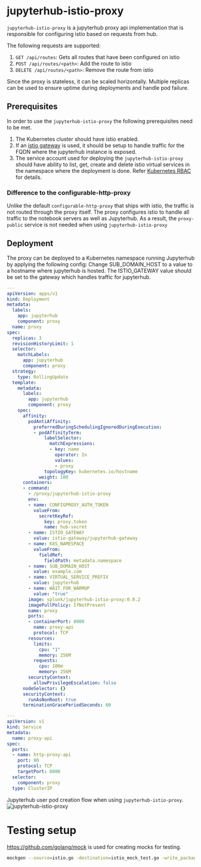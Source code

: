 # jupyterhub-istio-proxy

`jupyterhub-istio-proxy` is a jupyterhub proxy api implementation that is responsible for configuring istio based on requests from hub.

The following requests are supported:
1. `GET /api/routes`: Gets all routes that have been configured on istio
2. `POST /api/routes/<path>`: Add the route to istio
3. `DELETE /api/routes/<path>`: Remove the route from istio

Since the proxy is stateless, it can be scaled horizontally. Multiple replicas can be used to ensure uptime during deployments and handle pod failure.

## Prerequisites

In order to use the `jupyterhub-istio-proxy` the following prerequisites need to be met.
1. The Kubernetes cluster should have istio enabled.
2. If an [istio gateway](https://istio.io/latest/docs/reference/config/networking/gateway/) is used, it should be setup to handle traffic for the FQDN where the jupyterhub instance is exposed.
3. The service account used for deploying the `jupyterhub-istio-proxy` should have ability to list, get, create and delete istio virtual services in the namespace where the deployment is done. Refer [Kubernetes RBAC](https://kubernetes.io/docs/reference/access-authn-authz/rbac/#role-and-clusterrole) for details.

### Difference to the configurable-http-proxy

Unlike the default `configurable-http-proxy` that ships with istio, the traffic is not routed through the proxy itself. The proxy configures istio to handle all traffic to the notebook servers as well as Jupyterhub. As a result, the `proxy-public` service is not needed when using `jupyterhub-istio-proxy`

## Deployment

The proxy can be deployed to a Kubernetes namespace running Jupyterhub by applying the following config:
Change SUB_DOMAIN_HOST to a value to a hostname where jupyterhub is hosted. The ISTIO_GATEWAY value should be set to
the gateway which handles traffic for jupyterhub.

```yaml
---
apiVersion: apps/v1
kind: Deployment
metadata:
  labels:
    app: jupyterhub
    component: proxy
  name: proxy
spec:
  replicas: 3
  revisionHistoryLimit: 1
  selector:
    matchLabels:
      app: jupyterhub
      component: proxy
  strategy:
    type: RollingUpdate
  template:
    metadata:
      labels:
        app: jupyterhub
        component: proxy
    spec:
      affinity:
        podAntiAffinity:
          preferredDuringSchedulingIgnoredDuringExecution:
          - podAffinityTerm:
              labelSelector:
                matchExpressions:
                - key: name
                  operator: In
                  values:
                  - proxy
              topologyKey: kubernetes.io/hostname
            weight: 100
      containers:
      - command:
        - /proxy/jupyterhub-istio-proxy
        env:
        - name: CONFIGPROXY_AUTH_TOKEN
          valueFrom:
            secretKeyRef:
              key: proxy.token
              name: hub-secret
        - name: ISTIO_GATEWAY
          value: istio-gateway/jupyterhub-gateway
        - name: K8S_NAMESPACE
          valueFrom:
            fieldRef:
              fieldPath: metadata.namespace
        - name: SUB_DOMAIN_HOST
          value: example.com
        - name: VIRTUAL_SERVICE_PREFIX
          value: jupyterhub
        - name: WAIT_FOR_WARMUP
          value: "true"
        image: splunk/jupyterhub-istio-proxy:0.0.2
        imagePullPolicy: IfNotPresent
        name: proxy
        ports:
        - containerPort: 8000
          name: proxy-api
          protocol: TCP
        resources:
          limits:
            cpu: "1"
            memory: 256M
          requests:
            cpu: 100m
            memory: 256M
        securityContext:
          allowPrivilegeEscalation: false
      nodeSelector: {}
      securityContext:
        runAsNonRoot: true
      terminationGracePeriodSeconds: 60

---
apiVersion: v1
kind: Service
metadata:
  name: proxy-api
spec:
  ports:
  - name: http-proxy-api
    port: 80
    protocol: TCP
    targetPort: 8000
  selector:
    component: proxy
  type: ClusterIP

```
Jupyterhub user pod creation flow when using `jupyterhub-istio-proxy`.
![jupyterhub-istio-proxy](http://www.plantuml.com/plantuml/png/RP4nJmCn38Nt_8gdxZ2Z6r1FB5Gi5GWnejp5Y8XoYHodel-UE8IhGfbEv_UzPyVU9h4i-VDWnba2upaHmoRayZMnI7xsqIw2pNsUDggyvwaNzXo-JXZtkof7_NkrqVVGGvw85n9AA_bnaofdj1UkRZLvm9FEWr8v4fjIKQ6H0-wOh11YS3_IFvew_KocrTVSui5S4TTYpwCE69t3OyX2PYrsZLNtINp0qNCMUxZeq-VjVbd9PtRjty0BrulrWhV0O1q54Z0HYiUTUei-g35_dgIhB3kisuEUjcZNO7AUQHPDLA8kS4kBAtV_1W00)

# Testing setup

https://github.com/golang/mock is used for creating mocks for testing.

```bash
mockgen --source=istio.go -destination=istio_mock_test.go -write_package_comment -package=main
```
